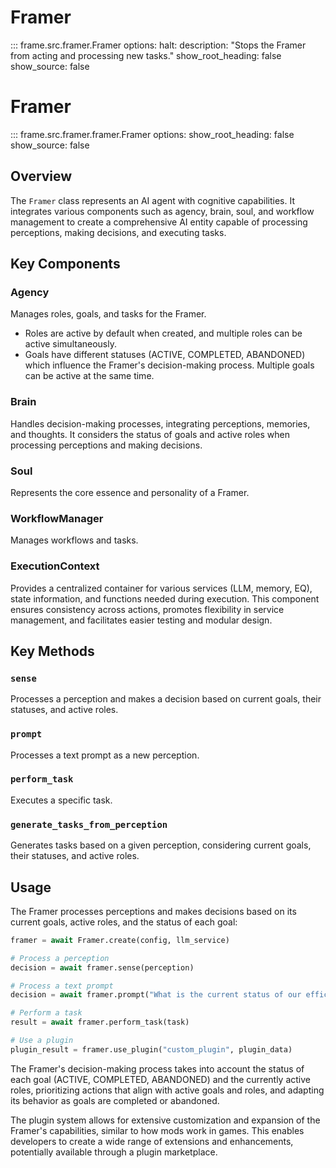 # Framer

::: frame.src.framer.Framer
    options:
      halt:
        description: "Stops the Framer from acting and processing new tasks."
      show_root_heading: false
      show_source: false
# Framer

::: frame.src.framer.framer.Framer
    options:
      show_root_heading: false
      show_source: false

## Overview

The `Framer` class represents an AI agent with cognitive capabilities. It integrates various components such as agency, brain, soul, and workflow management to create a comprehensive AI entity capable of processing perceptions, making decisions, and executing tasks.

## Key Components

### Agency

Manages roles, goals, and tasks for the Framer. 
- Roles are active by default when created, and multiple roles can be active simultaneously.
- Goals have different statuses (ACTIVE, COMPLETED, ABANDONED) which influence the Framer's decision-making process. Multiple goals can be active at the same time.

### Brain

Handles decision-making processes, integrating perceptions, memories, and thoughts. It considers the status of goals and active roles when processing perceptions and making decisions.

### Soul

Represents the core essence and personality of a Framer.

### WorkflowManager

Manages workflows and tasks.

### ExecutionContext

Provides a centralized container for various services (LLM, memory, EQ), state information, and functions needed during execution. This component ensures consistency across actions, promotes flexibility in service management, and facilitates easier testing and modular design.

## Key Methods

### `sense`

Processes a perception and makes a decision based on current goals, their statuses, and active roles.

### `prompt`

Processes a text prompt as a new perception.

### `perform_task`

Executes a specific task.

### `generate_tasks_from_perception`

Generates tasks based on a given perception, considering current goals, their statuses, and active roles.

## Usage

The Framer processes perceptions and makes decisions based on its current goals, active roles, and the status of each goal:

```python
framer = await Framer.create(config, llm_service)

# Process a perception
decision = await framer.sense(perception)

# Process a text prompt
decision = await framer.prompt("What is the current status of our efficiency goal?")

# Perform a task
result = await framer.perform_task(task)

# Use a plugin
plugin_result = framer.use_plugin("custom_plugin", plugin_data)
```

The Framer's decision-making process takes into account the status of each goal (ACTIVE, COMPLETED, ABANDONED) and the currently active roles, prioritizing actions that align with active goals and roles, and adapting its behavior as goals are completed or abandoned.

The plugin system allows for extensive customization and expansion of the Framer's capabilities, similar to how mods work in games. This enables developers to create a wide range of extensions and enhancements, potentially available through a plugin marketplace.
